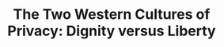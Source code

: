 ---
title: "The Two Western Cultures of Privacy: Dignity versus Liberty"
authors:
  - James Q. Whitman
release: Yale Law School Faculty Scholarship Series. Paper 649
link: http://digitalcommons.law.yale.edu/fss_papers/649
categories:
  - Privacy
keywords:
  - Privacy views
comment: >-
    Interesting and entertaining written account on the cultural differences between Europeans (mainly German and French) and Americans regarding their understanding of privacy.
---